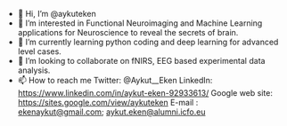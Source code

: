 - 👋 Hi, I’m @aykuteken
- 👀 I’m interested in Functional Neuroimaging and Machine Learning applications for Neuroscience to reveal the secrets of brain.
- 🌱 I’m currently learning python coding and deep learning for advanced level cases.
- 💞️ I’m looking to collaborate on fNIRS, EEG based experimental data analysis.
- 📫 How to reach me 
Twitter: @Aykut__Eken
LinkedIn: https://www.linkedin.com/in/aykut-eken-92933613/
Google web site: https://sites.google.com/view/aykuteken
E-mail : ekenaykut@gmail.com; aykut.eken@alumni.icfo.eu

<!---
aykuteken/aykuteken is a ✨ special ✨ repository because its `README.md` (this file) appears on your GitHub profile.
You can click the Preview link to take a look at your changes.
--->
